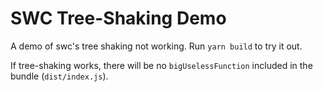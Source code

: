 # SWC Tree-Shaking Demo

A demo of swc's tree shaking not working. Run `yarn build` to try it out.

If tree-shaking works, there will be no `bigUselessFunction` included in the bundle (`dist/index.js`).
